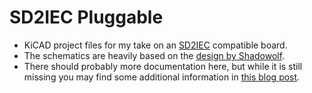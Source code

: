 SD2IEC Pluggable
================

* KiCAD project files for my take on an [SD2IEC](http://www.pitsch.de/stuff/mmc2iec/) compatible board.
* The schematics are heavily based on the [design by Shadowolf](https://www.forum64.de/index.php?thread/21242-sd2iec-hardware-1-0/).
* There should probably more documentation here, but while it is still missing you may find some additional information in [this blog post](https://www.hackup.net/2017/12/sd2iec-revisited/).
